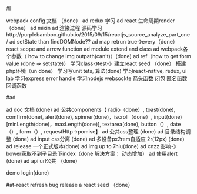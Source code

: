 #l

webpack config 文档 （done）
ad redux 学习 
ad react 生命周期render （done）
ad mixin 
ad 渲染过程 源码学习http://purplebamboo.github.io/2015/09/15/reactjs_source_analyze_part_one/
ad setState than findDOMNode??
ad map retrun true-》every（done）
react scope and arrow function
ad module extend and class
ad webpack各个参数（ how to change img outpath(can't)）(done)
ad ref（how to get form value (done => setstate)）
学习class-》test-》建立react seed （done）
搭建php环境（un done）
学习写unit tets, 算法(done)
学习react-native, redux, ui lab
学习express error handle
学习nodejs websockte
箭头函数
闭包
匿名函数
回调函数

#ad

ad doc 文档 (done)
ad 公共components【 radio（done）, toast(done), comfirm(done), alert(done), spinner(done)，iscroll（done）, input(done)[minLength(done)，maxLength(done)], textarea(done), button（）, date（）, form（）, requestHttp->pomise】
ad 公共css整理 (done)
ad 目录结构调整 (done)
ad input css分离 (done)
ad 多设备px2rem自适应 2r(12px) (done)
ad release 一个正式版本(done)
ad img up to 7niu(done)
ad cnzz 影响-》bower获取不到子目录下index（done 解决方案： 动态增加）
ad 使用alert (done)
ad api url公共 （done）

demo login(done)

#at-react
 refresh bug
 release a react seed （done）